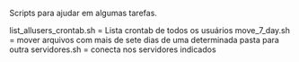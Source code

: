 Scripts para ajudar em algumas tarefas.

list_allusers_crontab.sh = Lista crontab de todos os usuários
move_7_day.sh = mover arquivos com mais de sete dias de uma determinada pasta para outra
servidores.sh = conecta nos servidores indicados
